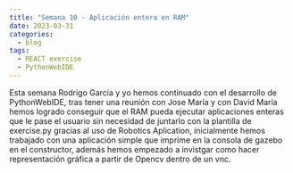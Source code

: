 ```yaml
---
title: "Semana 10 - Aplicación entera en RAM"
date: 2023-03-31
categories:
  - blog
tags:
  - REACT exercise
  - PythonWebIDE
---
```


Esta semana Rodrigo García y yo hemos continuado con el desarrollo de PythonWebIDE, tras tener una reunión con Jose María y con David María hemos logrado conseguir que el RAM pueda ejecutar aplicaciones enteras que le pase el usuario sin necesidad de juntarlo con la plantilla de exercise.py gracias al uso de Robotics Aplication, inicialmente hemos trabajado con una aplicación simple que imprime en la consola de gazebo en el constructor, además hemos empezado a invistgar como hacer representación gráfica a partir de Opencv dentro de un vnc.